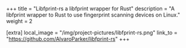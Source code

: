 +++
title = "Libfprint-rs a libfprint wrapper for Rust"
description = "A libfprint wrapper to Rust to use fingerprint scanning devices on Linux."
weight = 2

[extra]
local_image = "/img/project-pictures/libfprint-rs.png"
link_to = "https://github.com/AlvaroParker/libfprint-rs"
+++
